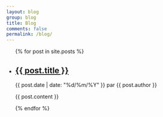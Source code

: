 ```yaml
---
layout: blog
group: blog
title: Blog
comments: false
permalink: /blog/
---
```


<ul class="posts">
  {% for post in site.posts %}
    <li class="post">
      <h2 class="post-name"><a href="{{ post.url }}">{{ post.title }}</a></h2>
      <p class="post-date-author"><i class="fa fa-calendar" aria-hidden="true"></i> {{ post.date | date: "%d/%m/%Y" }} par <i class="fa fa-user" aria-hidden="true"></i> {{ post.author }}</p>
      <p class="post-content">{{ post.content }}</p>
    </li>
  {% endfor %}
</ul>
